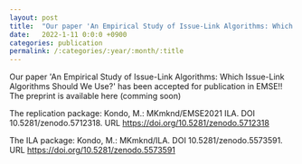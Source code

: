 ```yaml
---
layout: post
title:  "Our paper 'An Empirical Study of Issue-Link Algorithms: Which Issue-Link Algorithms Should We Use?' has been accepted for publication in EMSE!!"
date:   2022-1-11 0:0:0 +0900
categories: publication
permalink: /:categories/:year/:month/:title
---
```


Our paper 'An Empirical Study of Issue-Link Algorithms: Which Issue-Link Algorithms Should We Use?' has been accepted for publication in EMSE!!
The preprint is available here (comming soon)

The replication package: Kondo, M.: MKmknd/EMSE2021 ILA. DOI 10.5281/zenodo.5712318. URL https://doi.org/10.5281/zenodo.5712318

The ILA package: Kondo, M.: MKmknd/ILA. DOI 10.5281/zenodo.5573591. URL https://doi.org/10.5281/zenodo.5573591
